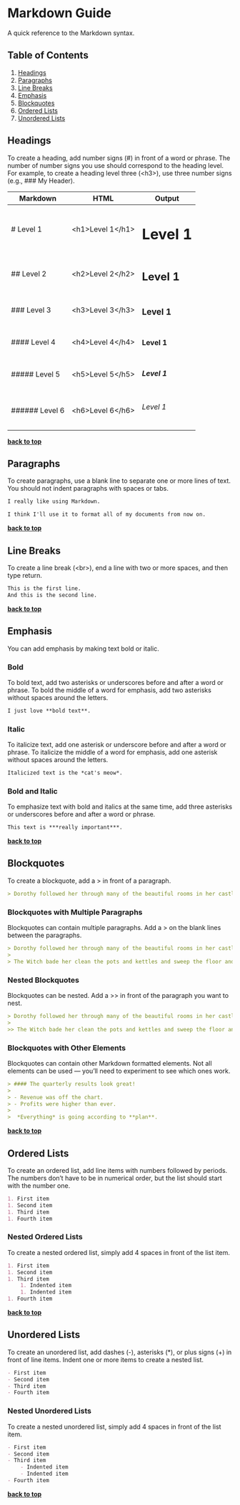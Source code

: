 # Markdown Guide
A quick reference to the Markdown syntax.

## Table of Contents

  1. [Headings](#headings)
  1. [Paragraphs](#paragraphs)
  1. [Line Breaks](#line-breaks)
  1. [Emphasis](#emphasis)
  1. [Blockquotes](#blockquotes)
  1. [Ordered Lists](#ordered-lists)
  1. [Unordered Lists](#unordered-lists)

## <a id="headings"></a>Headings
To create a heading, add number signs (#) in front of a word or phrase. The number of number signs you use
should correspond to the heading level. For example, to create a heading level three (&lt;h3&gt;), use three
number signs (e.g., ### My Header).

| Markdown       | HTML                         | Output           |
| -------------- |----------------------------- | ---------------- |
| # Level 1      | &lt;h1&gt;Level 1&lt;/h1&gt; | <h1>Level 1</h1> |
| ## Level 2     | &lt;h2&gt;Level 2&lt;/h2&gt; | <h2>Level 1</h2> |
| ### Level 3    | &lt;h3&gt;Level 3&lt;/h3&gt; | <h3>Level 1</h3> |
| #### Level 4   | &lt;h4&gt;Level 4&lt;/h4&gt; | <h4>Level 1</h4> |
| ##### Level 5  | &lt;h5&gt;Level 5&lt;/h5&gt; | <h5>Level 1</h5> |
| ###### Level 6 | &lt;h6&gt;Level 6&lt;/h6&gt; | <h6>Level 1</h6> |

**[back to top](#)**

## <a id="paragraphs"></a>Paragraphs
To create paragraphs, use a blank line to separate one or more lines of text. You should not indent paragraphs
with spaces or tabs.

```markdown
I really like using Markdown.

I think I'll use it to format all of my documents from now on.
```

**[back to top](#)**

## <a id="line-breaks"></a>Line Breaks
To create a line break (&lt;br&gt;), end a line with two or more spaces, and then type return.

```markdown
This is the first line.  
And this is the second line.
```

**[back to top](#)**

## <a id="emphasis"></a>Emphasis
You can add emphasis by making text bold or italic.

### Bold
To bold text, add two asterisks or underscores before and after a word or phrase. To bold the middle of a word for emphasis, add two asterisks without spaces around the letters.

```markdown
I just love **bold text**.
```

### Italic
To italicize text, add one asterisk or underscore before and after a word or phrase. To italicize the middle of a word for emphasis, add one asterisk without spaces around the letters.

```markdown
Italicized text is the *cat's meow*.
```

### Bold and Italic
To emphasize text with bold and italics at the same time, add three asterisks or underscores before and after a word or phrase.

```markdown
This text is ***really important***.
```

**[back to top](#)**

## <a id="blockquotes"></a>Blockquotes
To create a blockquote, add a &gt; in front of a paragraph.

```markdown
> Dorothy followed her through many of the beautiful rooms in her castle.
```

### Blockquotes with Multiple Paragraphs
Blockquotes can contain multiple paragraphs. Add a > on the blank lines between the paragraphs.

```markdown
> Dorothy followed her through many of the beautiful rooms in her castle.
>
> The Witch bade her clean the pots and kettles and sweep the floor and keep the fire fed with wood.
```

### Nested Blockquotes
Blockquotes can be nested. Add a >> in front of the paragraph you want to nest.


```markdown
> Dorothy followed her through many of the beautiful rooms in her castle.
>
>> The Witch bade her clean the pots and kettles and sweep the floor and keep the fire fed with wood.
```

### Blockquotes with Other Elements
Blockquotes can contain other Markdown formatted elements. Not all elements can be used — you’ll need to experiment to see which ones work.

```markdown
> #### The quarterly results look great!
>
> - Revenue was off the chart.
> - Profits were higher than ever.
>
>  *Everything* is going according to **plan**.
```

**[back to top](#)**

## <a id="ordered-lists"></a>Ordered Lists
To create an ordered list, add line items with numbers followed by periods. The numbers don’t have to
be in numerical order, but the list should start with the number one.

```markdown
1. First item
1. Second item
1. Third item
1. Fourth item
```

### Nested Ordered Lists
To create a nested ordered list, simply add 4 spaces in front of the list item.

```markdown
1. First item
1. Second item
1. Third item
    1. Indented item
    1. Indented item
1. Fourth item
```

**[back to top](#)**

## <a id="unordered-lists"></a>Unordered Lists
To create an unordered list, add dashes (-), asterisks (*), or plus signs (+) in front of line items.
Indent one or more items to create a nested list.

```markdown
- First item
- Second item
- Third item
- Fourth item
```

### Nested Unordered Lists
To create a nested unordered list, simply add 4 spaces in front of the list item.

```markdown
- First item
- Second item
- Third item
    - Indented item
    - Indented item
- Fourth item
```

**[back to top](#)**
